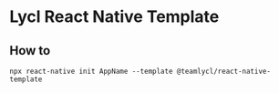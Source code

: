 # Lycl React Native Template

## How to

```
npx react-native init AppName --template @teamlycl/react-native-template
```